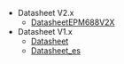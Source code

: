   * Datasheet V2.x
    * [DatasheetEPM688V2X](DatasheetEPM688V2X.md)
  * Datasheet V1.x
    * [Datasheet](Datasheet.md)
    * [Datasheet\_es](Datasheet_es.md)

